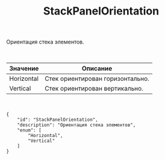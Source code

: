 ﻿---
layout: default
title: StackPanelOrientation
position: 
categories: 
tags: 
---

Ориентация стека элементов.

 

|Значение|Описание|
|--------|--------|
|Horizontal|Стек ориентирован горизонтально.|
|Vertical|Стек ориентирован вертикально.|

  

```
{
	"id": "StackPanelOrientation",
	"description": "Ориентация стека элементов",
	"enum": [
		"Horizontal",
		"Vertical"
	]
}
```

 

 

